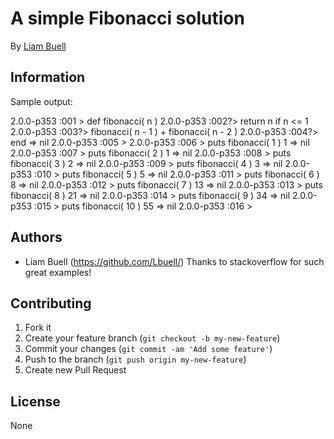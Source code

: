 # A simple Fibonacci solution
<!-- If you'd like to use a logo instead uncomment this code and remove the text above this line

  ![Logo](URL to logo img file goes here)

-->

By [Liam Buell](https://github.com/Lbuell/)


## Information

Sample output:

2.0.0-p353 :001 >   def fibonacci( n )
2.0.0-p353 :002?>       return  n  if n <= 1
2.0.0-p353 :003?>       fibonacci( n - 1 ) + fibonacci( n - 2 )
2.0.0-p353 :004?>   end
 => nil 
2.0.0-p353 :005 > 
2.0.0-p353 :006 >   puts fibonacci( 1 )
1
 => nil 
2.0.0-p353 :007 > puts fibonacci( 2 )
1
 => nil 
2.0.0-p353 :008 > puts fibonacci( 3 )
2
 => nil 
2.0.0-p353 :009 > puts fibonacci( 4 )
3
 => nil 
2.0.0-p353 :010 > puts fibonacci( 5 )
5
 => nil 
2.0.0-p353 :011 > puts fibonacci( 6 )
8
 => nil 
2.0.0-p353 :012 > puts fibonacci( 7 )
13
 => nil 
2.0.0-p353 :013 > puts fibonacci( 8 )
21
 => nil 
2.0.0-p353 :014 > puts fibonacci( 9 )
34
 => nil 
2.0.0-p353 :015 > puts fibonacci( 10 )
55
 => nil 
2.0.0-p353 :016 >

## Authors

* Liam Buell (https://github.com/Lbuell/)
Thanks to stackoverflow for such great examples!

## Contributing

1. Fork it
2. Create your feature branch (`git checkout -b my-new-feature`)
3. Commit your changes (`git commit -am 'Add some feature'`)
4. Push to the branch (`git push origin my-new-feature`)
5. Create new Pull Request


## License

None
